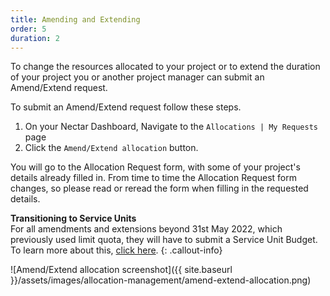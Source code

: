 ```yaml
---
title: Amending and Extending
order: 5
duration: 2
---
```


To change the resources allocated to your project or to extend the duration of your project you or another project manager can submit an Amend/Extend request.

To submit an Amend/Extend request follow these steps.

1. On your Nectar Dashboard, Navigate to the `Allocations | My Requests` page
2. Click the `Amend/Extend allocation` button.

You will go to the Allocation Request form, with some of your project's details already filled in. From time to time the Allocation Request form changes, so please read or reread the form when filling in the requested details.

**Transitioning to Service Units**  
For all amendments and extensions beyond 31st May 2022, which previously used limit quota, they will have to submit a Service Unit Budget. To learn more about this, [click here](https://support.ehelp.edu.au/support/solutions/articles/6000257486-transitioning-allocations-to-service-units).
{: .callout-info}

![Amend/Extend allocation screenshot]({{ site.baseurl }}/assets/images/allocation-management/amend-extend-allocation.png)
